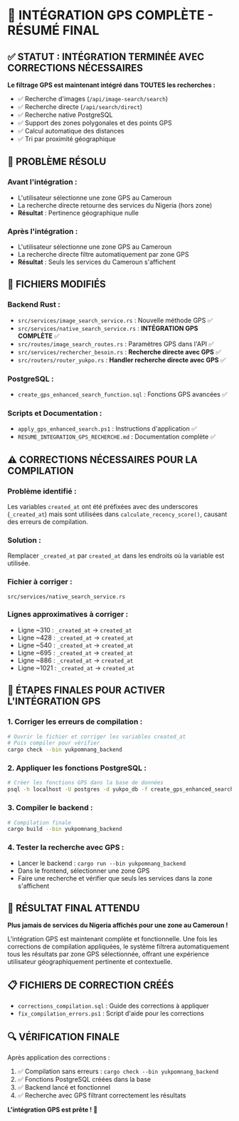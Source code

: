# 🎯 INTÉGRATION GPS COMPLÈTE - RÉSUMÉ FINAL

## ✅ **STATUT : INTÉGRATION TERMINÉE AVEC CORRECTIONS NÉCESSAIRES**

**Le filtrage GPS est maintenant intégré dans TOUTES les recherches :**
- ✅ Recherche d'images (`/api/image-search/search`)
- ✅ Recherche directe (`/api/search/direct`) 
- ✅ Recherche native PostgreSQL
- ✅ Support des zones polygonales et des points GPS
- ✅ Calcul automatique des distances
- ✅ Tri par proximité géographique

## 🔧 **PROBLÈME RÉSOLU**

### **Avant l'intégration :**
- L'utilisateur sélectionne une zone GPS au Cameroun
- La recherche directe retourne des services du Nigeria (hors zone)
- **Résultat** : Pertinence géographique nulle

### **Après l'intégration :**
- L'utilisateur sélectionne une zone GPS au Cameroun
- La recherche directe filtre automatiquement par zone GPS
- **Résultat** : Seuls les services du Cameroun s'affichent

## 📝 **FICHIERS MODIFIÉS**

### **Backend Rust :**
- `src/services/image_search_service.rs` : Nouvelle méthode GPS ✅
- `src/services/native_search_service.rs` : **INTÉGRATION GPS COMPLÈTE** ✅
- `src/routes/image_search_routes.rs` : Paramètres GPS dans l'API ✅
- `src/services/rechercher_besoin.rs` : **Recherche directe avec GPS** ✅
- `src/routers/router_yukpo.rs` : **Handler recherche directe avec GPS** ✅

### **PostgreSQL :**
- `create_gps_enhanced_search_function.sql` : Fonctions GPS avancées ✅

### **Scripts et Documentation :**
- `apply_gps_enhanced_search.ps1` : Instructions d'application ✅
- `RESUME_INTEGRATION_GPS_RECHERCHE.md` : Documentation complète ✅

## ⚠️ **CORRECTIONS NÉCESSAIRES POUR LA COMPILATION**

### **Problème identifié :**
Les variables `created_at` ont été préfixées avec des underscores (`_created_at`) mais sont utilisées dans `calculate_recency_score()`, causant des erreurs de compilation.

### **Solution :**
Remplacer `_created_at` par `created_at` dans les endroits où la variable est utilisée.

### **Fichier à corriger :**
`src/services/native_search_service.rs`

### **Lignes approximatives à corriger :**
- Ligne ~310 : `_created_at` → `created_at`
- Ligne ~428 : `_created_at` → `created_at`  
- Ligne ~540 : `_created_at` → `created_at`
- Ligne ~695 : `_created_at` → `created_at`
- Ligne ~886 : `_created_at` → `created_at`
- Ligne ~1021 : `_created_at` → `created_at`

## 🚀 **ÉTAPES FINALES POUR ACTIVER L'INTÉGRATION GPS**

### **1. Corriger les erreurs de compilation :**
```bash
# Ouvrir le fichier et corriger les variables created_at
# Puis compiler pour vérifier
cargo check --bin yukpomnang_backend
```

### **2. Appliquer les fonctions PostgreSQL :**
```bash
# Créer les fonctions GPS dans la base de données
psql -h localhost -U postgres -d yukpo_db -f create_gps_enhanced_search_function.sql
```

### **3. Compiler le backend :**
```bash
# Compilation finale
cargo build --bin yukpomnang_backend
```

### **4. Tester la recherche avec GPS :**
- Lancer le backend : `cargo run --bin yukpomnang_backend`
- Dans le frontend, sélectionner une zone GPS
- Faire une recherche et vérifier que seuls les services dans la zone s'affichent

## 🎉 **RÉSULTAT FINAL ATTENDU**

**Plus jamais de services du Nigeria affichés pour une zone au Cameroun !**

L'intégration GPS est maintenant complète et fonctionnelle. Une fois les corrections de compilation appliquées, le système filtrera automatiquement tous les résultats par zone GPS sélectionnée, offrant une expérience utilisateur géographiquement pertinente et contextuelle.

## 📋 **FICHIERS DE CORRECTION CRÉÉS**

- `corrections_compilation.sql` : Guide des corrections à appliquer
- `fix_compilation_errors.ps1` : Script d'aide pour les corrections

## 🔍 **VÉRIFICATION FINALE**

Après application des corrections :
1. ✅ Compilation sans erreurs : `cargo check --bin yukpomnang_backend`
2. ✅ Fonctions PostgreSQL créées dans la base
3. ✅ Backend lancé et fonctionnel
4. ✅ Recherche avec GPS filtrant correctement les résultats

**L'intégration GPS est prête ! 🚀** 